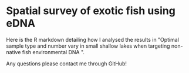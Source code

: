 # Spatial survey of exotic fish using eDNA

Here is the R markdown detailing how I analysed the results in "Optimal sample type and number vary in small shallow lakes when targeting non-native fish environmental DNA ".

Any questions please contact me through GitHub!


